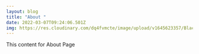 ```yaml
---
layout: blog
title: "About "
date: 2022-03-07T09:24:06.501Z
img: https://res.cloudinary.com/dq4fvmcte/image/upload/v1645623357/Black_irish/about_img_ehqzlp.png
---
```

This content for About Page
